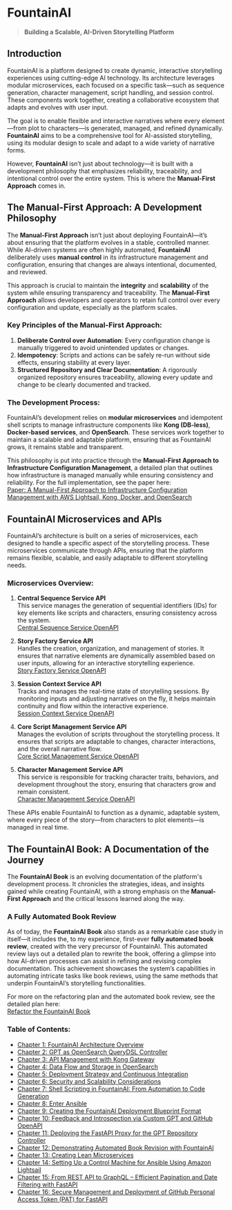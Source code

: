 # FountainAI

> **Building a Scalable, AI-Driven Storytelling Platform**

## Introduction

FountainAI is a platform designed to create dynamic, interactive storytelling experiences using cutting-edge AI technology. Its architecture leverages modular microservices, each focused on a specific task—such as sequence generation, character management, script handling, and session control. These components work together, creating a collaborative ecosystem that adapts and evolves with user input.

The goal is to enable flexible and interactive narratives where every element—from plot to characters—is generated, managed, and refined dynamically. **FountainAI** aims to be a comprehensive tool for AI-assisted storytelling, using its modular design to scale and adapt to a wide variety of narrative forms.

However, **FountainAI** isn’t just about technology—it is built with a development philosophy that emphasizes reliability, traceability, and intentional control over the entire system. This is where the **Manual-First Approach** comes in.

## The Manual-First Approach: A Development Philosophy

The **Manual-First Approach** isn’t just about deploying FountainAI—it’s about ensuring that the platform evolves in a stable, controlled manner. While AI-driven systems are often highly automated, **FountainAI** deliberately uses **manual control** in its infrastructure management and configuration, ensuring that changes are always intentional, documented, and reviewed.

This approach is crucial to maintain the **integrity** and **scalability** of the system while ensuring transparency and traceability. The **Manual-First Approach** allows developers and operators to retain full control over every configuration and update, especially as the platform scales.

### Key Principles of the Manual-First Approach:
1. **Deliberate Control over Automation**: Every configuration change is manually triggered to avoid unintended updates or changes.
2. **Idempotency**: Scripts and actions can be safely re-run without side effects, ensuring stability at every layer.
3. **Structured Repository and Clear Documentation**: A rigorously organized repository ensures traceability, allowing every update and change to be clearly documented and tracked.

### The Development Process:
FountainAI’s development relies on **modular microservices** and idempotent shell scripts to manage infrastructure components like **Kong (DB-less)**, **Docker-based services**, and **OpenSearch**. These services work together to maintain a scalable and adaptable platform, ensuring that as FountainAI grows, it remains stable and transparent.

This philosophy is put into practice through the **Manual-First Approach to Infrastructure Configuration Management**, a detailed plan that outlines how infrastructure is managed manually while ensuring consistency and reliability. For the full implementation, see the paper here:  
[Paper: A Manual-First Approach to Infrastructure Configuration Management with AWS Lightsail, Kong, Docker, and OpenSearch](./chapters/Paper_%20A%20Manual-First%20Approach%20to%20Infrastructure%20Configuration%20Management%20with%20AWS%20Lightsail,%20Kong,%20Docker,%20and%20OpenSearch.md)

## FountainAI Microservices and APIs

FountainAI’s architecture is built on a series of microservices, each designed to handle a specific aspect of the storytelling process. These microservices communicate through APIs, ensuring that the platform remains flexible, scalable, and easily adaptable to different storytelling needs.

### Microservices Overview:

1. **Central Sequence Service API**  
   This service manages the generation of sequential identifiers (IDs) for key elements like scripts and characters, ensuring consistency across the system.  
   [Central Sequence Service OpenAPI](./microservices/central-sequence-service.md)

2. **Story Factory Service API**  
   Handles the creation, organization, and management of stories. It ensures that narrative elements are dynamically assembled based on user inputs, allowing for an interactive storytelling experience.  
   [Story Factory Service OpenAPI](./microservices/story-factory-service.md)

3. **Session Context Service API**  
   Tracks and manages the real-time state of storytelling sessions. By monitoring inputs and adjusting narratives on the fly, it helps maintain continuity and flow within the interactive experience.  
   [Session Context Service OpenAPI](./microservices/session-context-service.md)

4. **Core Script Management Service API**  
   Manages the evolution of scripts throughout the storytelling process. It ensures that scripts are adaptable to changes, character interactions, and the overall narrative flow.  
   [Core Script Management Service OpenAPI](./microservices/core-script-management.md)

5. **Character Management Service API**  
   This service is responsible for tracking character traits, behaviors, and development throughout the story, ensuring that characters grow and remain consistent.  
   [Character Management Service OpenAPI](./microservices/character-management.md)

These APIs enable FountainAI to function as a dynamic, adaptable system, where every piece of the story—from characters to plot elements—is managed in real time.

## The FountainAI Book: A Documentation of the Journey

The **FountainAI Book** is an evolving documentation of the platform's development process. It chronicles the strategies, ideas, and insights gained while creating FountainAI, with a strong emphasis on the **Manual-First Approach** and the critical lessons learned along the way.

### A Fully Automated Book Review

As of today, the **FountainAI Book** also stands as a remarkable case study in itself—it includes the, to my experience, first-ever **fully automated book review**, created with the very precursor of FountainAI. This automated review lays out a detailed plan to rewrite the book, offering a glimpse into how AI-driven processes can assist in refining and revising complex documentation. This achievement showcases the system’s capabilities in automating intricate tasks like book reviews, using the same methods that underpin FountainAI’s storytelling functionalities.

For more on the refactoring plan and the automated book review, see the detailed plan here:  
[Refactor the FountainAI Book](./chapters/Refactor%20the%20FountainAI%20Book.md)

### Table of Contents:

- [Chapter 1: FountainAI Architecture Overview](chapters/chapter1.md)
- [Chapter 2: GPT as OpenSearch QueryDSL Controller](chapters/chapter2.md)
- [Chapter 3: API Management with Kong Gateway](chapters/chapter3.md)
- [Chapter 4: Data Flow and Storage in OpenSearch](chapters/chapter4.md)
- [Chapter 5: Deployment Strategy and Continuous Integration](chapters/chapter5.md)
- [Chapter 6: Security and Scalability Considerations](chapters/chapter6.md)
- [Chapter 7: Shell Scripting in FountainAI: From Automation to Code Generation](chapters/chapter7.md)
- [Chapter 8: Enter Ansible](chapters/chapter8.md)
- [Chapter 9: Creating the FountainAI Deployment Blueprint Format](chapters/chapter9.md)
- [Chapter 10: Feedback and Introspection via Custom GPT and GitHub OpenAPI](chapters/chapter10.md)
- [Chapter 11: Deploying the FastAPI Proxy for the GPT Repository Controller](chapters/chapter11.md)
- [Chapter 12: Demonstrating Automated Book Revision with FountainAI](chapters/chapter12.md)
- [Chapter 13: Creating Lean Microservices](chapters/chapter13.md)
- [Chapter 14: Setting Up a Control Machine for Ansible Using Amazon Lightsail](chapters/chapter14.md)
- [Chapter 15: From REST API to GraphQL – Efficient Pagination and Date Filtering with FastAPI](chapters/chapter15.md)
- [Chapter 16: Secure Management and Deployment of GitHub Personal Access Token (PAT) for FastAPI](chapters/chapter16.md)

